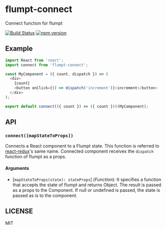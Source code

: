 flumpt-connect
==============
Connect function for flumpt

[![Build Status](https://travis-ci.org/ucho/flumpt-connect.svg?branch=master)](https://travis-ci.org/ucho/flumpt-connect)
[![npm version](https://badge.fury.io/js/flumpt-connect.svg)](https://badge.fury.io/js/flumpt-connect)

Example
-------

```js
import React from 'react';
import connect from 'flumpt-connect';

const MyComponent = ({ count, dispatch }) => (
  <div>
    {count}
    <button onClick={() => dispatch('increment')}>increment</button>
  </div>
);

export default connect(({ count }) => ({ count }))(MyComponent);
```

API
------

### `connect([mapStateToProps])`

Connects a React component to a Flumpt state. This function is referred to [react-redux](https://github.com/reactjs/react-redux)'s same name. Connected component receives the `dispatch` function of flumpt as a props.

#### Arguments

* [`mapStateToProps(state): stateProps`] \(*Function*): It specifies a function that accepts the state of flumpt and returns Object. The result is passed as a props to the Component. If null or undefined is passed, the state is passed as is to the component.

LICENSE
-------
MIT
